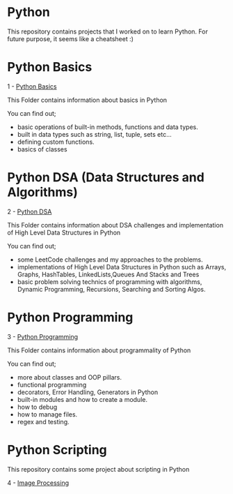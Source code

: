 # Python

This repository contains projects that I worked on to learn Python.
For future purpose, it seems like a cheatsheet :)


# Python Basics 

1 - [Python Basics](https://github.com/berkalgl/Python/tree/master/Basic)

This Folder contains information about basics in Python

You can find out;
- basic operations of built-in methods, functions and data types.
- built in data types such as string, list, tuple, sets etc...
- defining custom functions.
- basics of classes


# Python DSA (Data Structures and Algorithms)

2 - [Python DSA](https://github.com/berkalgl/Python/tree/master/DSA)

This Folder contains information about DSA challenges and implementation of High Level Data Structures in Python

You can find out;
- some LeetCode challenges and my approaches to the problems.
- implementations of High Level Data Structures in Python such as Arrays, Graphs, HashTables, LinkedLists,Queues And Stacks and Trees
- basic problem solving technics of programming with algorithms, Dynamic Programming, Recursions, Searching and Sorting Algos.


# Python Programming

3 - [Python Programming](https://github.com/berkalgl/Python/tree/master/Programming)

This Folder contains information about programmality of Python

You can find out;
- more about classes and OOP pillars.
- functional programming
- decorators, Error Handling, Generators in Python
- built-in modules and how to create a module.
- how to debug 
- how to manage files.
- regex and testing.

# Python Scripting 

This repository contains some project about scripting in Python

4 - [Image Processing](https://github.com/berkalgl/PythonScripting/tree/master/01_image_processing)
